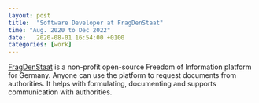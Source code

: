 ```yaml
---
layout: post
title:  "Software Developer at FragDenStaat"
time: "Aug. 2020 to Dec 2022"
date:   2020-08-01 16:54:00 +0100
categories: [work]
---
```

[FragDenStaat] is a non-profit open-source Freedom of Information platform for Germany. Anyone can use the platform to request documents from authorities. It helps with formulating, documenting and supports communication with authorities.

[FragDenStaat]:https://fragdenstaat.de/
